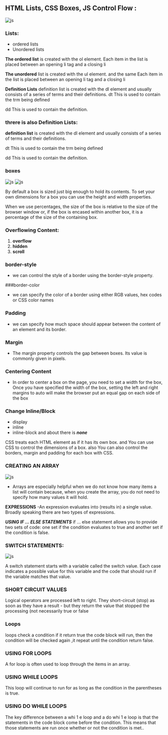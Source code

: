 ## HTML Lists, CSS Boxes, JS Control Flow :

![js](https://www.tech-wd.com/wd/wp-content/uploads/2016/11/Code-Hub.jpg)

### Lists:

+ ordered lists
+ Unordered lists

**The ordered list** is created with the ol element.
Each item in the list is placed between an opening li tag and a closing li

**The unordered** list is created
with the ul element.
and the same Each item in the list is placed between an opening li tag and a closing li

**Definition Lists**
definition list is created with the dl element and usually consists of a series of terms and their definitions.
dt This is used to contain the trm being defined

dd This is used to contain the definition.

### threre is also Definition Lists:
 
**definition list** is created with the dl element and usually consists of a series of terms and their definitions.

dt This is used to contain the trm being defined

dd This is used to contain the definition.


### boxes 

![js](https://i.stack.imgur.com/PSuyr.png)
![js](https://cdn.educba.com/academy/wp-content/uploads/2020/02/css-box-sizing.jpg)

By default a box is sized just big enough to hold its contents. To set your own dimensions for a box you can use the height and width properties.

When we use percentages, the size of the box is relative to the size of the browser window or, if the box is encased within another box, it is a percentage of the size of the containing box.


### Overflowing Content:

1. **overflow**
2. **hidden**
3. **scroll**


### border-style
+ we can control the style of a border using the border-style property.

###border-color
+ we can specify the color of a border using either RGB values, hex codes or CSS color names

### Padding
+ we can specify how much space should appear between the content of an element and its border.

### Margin
+ The margin property controls the gap between boxes. Its value is commonly given in pixels.

### Centering Content
+ In order to center a box on the page, you need to set a width for the box, Once you have specified the width of the box, setting the left and right margins to auto will make the browser put an equal gap on each side of the box

### Change Inline/Block
+ display
+ inline
+ inline-block
and about there is ***none***

CSS treats each HTML element as if it has its own box. and You can use CSS to control the dimensions of a box. also You can also control the borders, margin and padding for each box with CSS.

### CREATING AN ARRAY

![js](https://media.geeksforgeeks.org/wp-content/cdn-uploads/Array-In-C.png)

+ Arrays are especially helpful when we do not know how many items a list will contain because, when you create the array, you do not need to specify how many values it will hold.

**EXPRESSIONS**
-An expression evaluates into (results in) a single value. Broadly speaking there are two types of expressions.

***USING IF … ELSE STATEMENTS***
if … else statement allows you to provide two sets of code:
one set if the condition evaluates to true and another set if the condition is false.

### SWITCH STATEMENTS:
![js](https://www.udacity.com/blog/wp-content/uploads/2021/03/Screen-Shot-2021-03-22-at-4.32.49-PM.png)

A switch statement starts with a variable called the switch value. Each case indicates a possible value for this variable and the code that should run if the variable matches that value.

### SHORT CIRCUIT VALUES
Logical operators are processed left to right. They short-circuit (stop) as soon as they have a result - but they return the value that stopped the processing (not necessarily true or false

### Loops
loops check a condition if it return true the code block will run, then the condition will be checked again ,it repeat until the condition return false.

### USING FOR LOOPS
A for loop is often used to loop through the items in an array.

### USING WHILE LOOPS
This loop will continue to run for as long as the condition in the parentheses is true.

### USING DO WHILE LOOPS
The key difference between a whi 1 e loop and a do whi 1 e loop is that the statements in the code block come before the condition. This means that those statements are run once whether or not the condition is met..